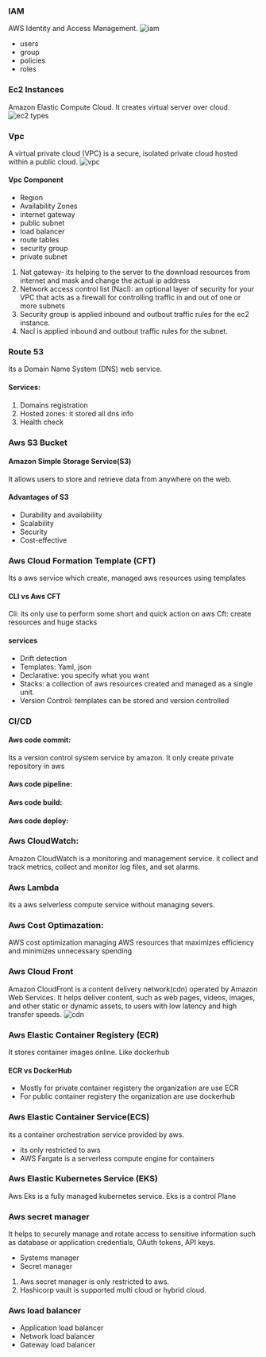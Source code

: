 ### IAM
AWS Identity and Access Management.
![iam](https://www.msp360.com/resources/wp-content/uploads/2018/10/scheme-2-1024x541.png)
* users
* group
* policies
* roles
### Ec2 Instances
Amazon Elastic Compute Cloud. It creates virtual server over cloud.
![ec2 types](https://miro.medium.com/v2/resize:fit:720/1*Di1BLg9vNP8oaJmLPJfRYQ.png)
### Vpc
A virtual private cloud (VPC) is a secure, isolated private cloud hosted within a public cloud.
![vpc](https://k21academy.com/wp-content/uploads/2020/11/Picture2-2.png)
#### Vpc Component
* Region
* Availability Zones
* internet gateway
* public subnet
* load balancer
* route tables
* security group
* private subnet
1. Nat gateway- its helping to the server to the download resources from internet and  mask and change the actual ip address
2. Network access control list (Nacl): an optional layer of security for your VPC that acts as a firewall for controlling traffic in and out of one or more subnets
3. Security group is applied inbound and outbout traffic rules for the ec2 instance.
4. Nacl is applied inbound and outbout traffic rules for the subnet.
### Route 53
Its a  Domain Name System (DNS) web service.
#### Services:
1. Domains registration
2. Hosted zones: it stored all dns info
3. Health check
### Aws S3 Bucket
#### Amazon Simple Storage Service(S3)
It allows users to store and retrieve data from anywhere on the web.
#### Advantages of S3
- Durability and availability
- Scalability
- Security
- Cost-effective
### Aws Cloud Formation Template (CFT)
Its a aws service which create, managed aws resources using templates 
#### CLI vs Aws CFT
Cli: its only use to perform some short and quick action on aws
Cft: create resources and huge stacks
#### services
- Drift detection
- Templates: Yaml, json
- Declarative: you specify what you want
- Stacks: a collection of aws resources created and managed as a single unit.
- Version Control: templates can be stored and version controlled

### CI/CD
#### Aws code commit:
Its a version control system service by amazon. It only create private repository in aws
#### Aws code pipeline:
#### Aws code build:
#### Aws code deploy:

### Aws CloudWatch:
Amazon CloudWatch is a monitoring and management service. it collect and track metrics, collect and monitor log files, and set alarms.

### Aws Lambda
its a aws selverless compute service without managing severs.

### Aws Cost Optimazation:
AWS cost optimization managing AWS resources that maximizes efficiency and minimizes unnecessary spending

### Aws Cloud Front
Amazon CloudFront is a content delivery network(cdn) operated by Amazon Web Services. It helps deliver content, such as web pages, videos, images, and other static or dynamic assets, to users with low latency and high transfer speeds.
![cdn](https://encrypted-tbn0.gstatic.com/images?q=tbn:ANd9GcTpM6VAuJ5ulw0QAWt9yfm34cEQtehm-Zls6Q&usqp=CAU)
### Aws Elastic Container Registery (ECR)
It stores container images online. Like dockerhub 
#### ECR vs DockerHub
- Mostly for private container registery the organization are use ECR
- For public container registery the organization are use dockerhub

### Aws Elastic Container Service(ECS)
its a container orchestration service provided by aws.
- its only restricted to aws
- AWS Fargate is a serverless compute engine for containers

### Aws Elastic Kubernetes Service (EKS)
Aws Eks is a fully managed kubernetes service.
Eks is a control Plane 

### Aws secret manager
It helps to securely manage and rotate access to sensitive information such as database or application credentials, OAuth tokens, API keys.

- Systems manager
- Secret manager
1. Aws secret manager is only restricted to aws.
2. Hashicorp vault is supported multi cloud or hybrid cloud.
### Aws load balancer
- Application load balancer
- Network load balancer
- Gateway load balancer
